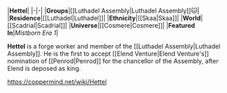 |**Hettel**|
|-|-|
|**Groups**|[[Luthadel Assembly\|Luthadel Assembly]]🐱︎|
|**Residence**|[[Luthadel\|Luthadel]]|
|**Ethnicity**|[[Skaa\|Skaa]]|
|**World**|[[Scadrial\|Scadrial]]|
|**Universe**|[[Cosmere\|Cosmere]]|
|**Featured In**|*Mistborn Era 1*|

**Hettel** is a forge worker and member of the [[Luthadel Assembly\|Luthadel Assembly]].
He is the first to accept [[Elend Venture\|Elend Venture's]] nomination of [[Penrod\|Penrod]] for the chancellor of the Assembly, after Elend is deposed as king.



https://coppermind.net/wiki/Hettel